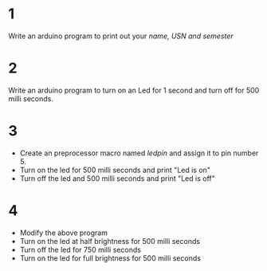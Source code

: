 # 1

Write an arduino program to print out your *name, USN and semester*

# 2

Write an arduino program to turn on an Led for 1 second and turn off for 500 milli seconds.

# 3

- Create an preprocessor macro named *ledpin* and assign it to pin number 5.
- Turn on the led for 500 milli seconds and print "Led is on"
- Turn off the led and 500 milli seconds and print "Led is off"

# 4
- Modify the above program 
- Turn on the led at half brightness for 500 milli seconds
- Turn off the led for 750 milli seconds
- Turn on the led for full brightness for 500 milli seconds

